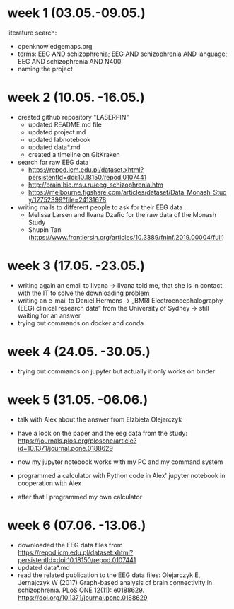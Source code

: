 # week 1 (03.05.-09.05.)
literature search:
 - openknowledgemaps.org
 - terms: EEG AND schizophrenia; EEG AND schizophrenia AND language; EEG AND schizophrenia AND N400
 - naming the project 

# week 2 (10.05. -16.05.)
* created github repository "LASERPIN"
  * updated README.md file
  * updated project.md
  * updated labnotebook
  * updated data*.md
  * created a timeline on GitKraken
* search for raw EEG data
  * https://repod.icm.edu.pl/dataset.xhtml?persistentId=doi:10.18150/repod.0107441
  * http://brain.bio.msu.ru/eeg_schizophrenia.htm
  * https://melbourne.figshare.com/articles/dataset/Data_Monash_Study/12752399?file=24131678
* writing mails to different people to ask for their EEG data
  * Melissa Larsen and Ilvana Dzafic for the raw data of the Monash Study 
  * Shupin Tan (https://www.frontiersin.org/articles/10.3389/fninf.2019.00004/full)

# week 3 (17.05. -23.05.)
* writing again an email to Ilvana -> Ilvana told me, that she is in contact with the IT to solve the downloading problem
* writing an e-mail to Daniel Hermens -> „BMRI Electroencephalography (EEG) clinical research data“ from the University of Sydney -> still waiting for an answer
* trying out commands on docker and conda

# week 4 (24.05. -30.05.)
* trying out commands on jupyter but actually it only works on binder 

# week 5 (31.05. -06.06.)
* talk with Alex about the answer from Elzbieta Olejarczyk
* have a look on the paper and the eeg data from the study: https://journals.plos.org/plosone/article?id=10.1371/journal.pone.0188629

* now my jupyter notebook works with my PC and my command system

* programmed a calculator with Python code in Alex' jupyter notebook in cooperation with Alex
* after that I programmed my own calculator

# week 6 (07.06. -13.06.)
* downloaded the EEG data files from https://repod.icm.edu.pl/dataset.xhtml?persistentId=doi:10.18150/repod.0107441
* updated data*.md
* read the related publication to the EEG data files: Olejarczyk E, Jernajczyk W (2017) Graph-based analysis of brain connectivity in schizophrenia. PLoS ONE 12(11): e0188629. https://doi.org/10.1371/journal.pone.0188629


